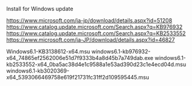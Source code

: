 Install for Windows update

https://www.microsoft.com/ja-jp/download/details.aspx?id=51208
https://www.catalog.update.microsoft.com/Search.aspx?q=KB976932
https://www.catalog.update.microsoft.com/Search.aspx?q=KB2533552
https://www.microsoft.com/ja-JP/download/details.aspx?id=46827

Windows6.1-KB3138612-x64.msu
windows6.1-kb976932-x64_74865ef2562006e51d7f9333b4a8d45b7a749dab.exe
windows6.1-kb2533552-x64_0ba5ac38d4e1c9588a1e53ad390d23c1e4ecd04d.msu
windows6.1-kb3020369-x64_5393066469758e619f21731fc31ff2d109595445.msu

